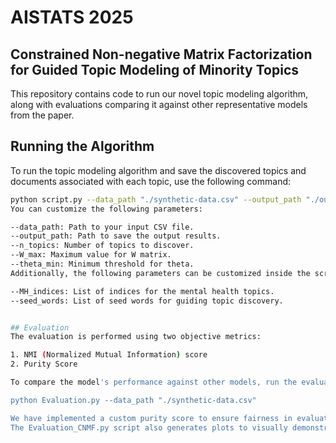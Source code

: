 # AISTATS 2025
## Constrained Non-negative Matrix Factorization for Guided Topic Modeling of Minority Topics 


This repository contains code to run our novel topic modeling algorithm, along with evaluations comparing it against other representative models from the paper.

## Running the Algorithm

To run the topic modeling algorithm and save the discovered topics and documents associated with each topic, use the following command:

```bash
python script.py --data_path "./synthetic-data.csv" --output_path "./output.txt" --n_topics 30 --W_max 1e-9 --theta_min 0.4
You can customize the following parameters:

--data_path: Path to your input CSV file.
--output_path: Path to save the output results.
--n_topics: Number of topics to discover.
--W_max: Maximum value for W matrix.
--theta_min: Minimum threshold for theta.
Additionally, the following parameters can be customized inside the script-run.py file:

--MH_indices: List of indices for the mental health topics.
--seed_words: List of seed words for guiding topic discovery.


## Evaluation
The evaluation is performed using two objective metrics:

1. NMI (Normalized Mutual Information) score
2. Purity Score

To compare the model's performance against other models, run the evaluation script:

python Evaluation.py --data_path "./synthetic-data.csv"

We have implemented a custom purity score to ensure fairness in evaluation, particularly when dealing with imbalanced labels. The custom function excludes majority labels and focuses on minority predicted labels. The function is available in Evaluation_CNMF.py as purity_score_filtered. 
The Evaluation_CNMF.py script also generates plots to visually demonstrate model performance and comparisons across metrics.
